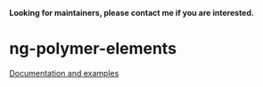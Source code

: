 **Looking for maintainers, please contact me if you are interested.**

# ng-polymer-elements

[Documentation and examples](https://gabiaxel.github.io/ng-polymer-elements/)
